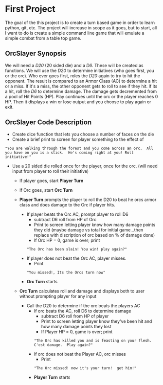 # First Project

The goal of the this project is to create a turn based game in order to learn python, git, etc.  The project will increase in scope as it goes, but to start, all I want to do is create a simple command line game that will emulate a simple combat from a table top game.

## OrcSlayer Synopsis

We will need a *D20* (20 sided die) and a *D6*.  These will be created as functions.  We will use the *D20* to determine initiatives (who goes first, you or the orc).  Who ever goes first, roles the *D20* again to try to hit the opponent.  The result is compared to an Armor Class (AC) to determine a hit or a miss.  If it's a miss, the other opponent gets to roll to see if they hit.  If its a hit, roll the *D6* to determine damage.  The damage gets decremented from a pool of Hit Points (HP).  Play continues until the orc or the player reaches 0 HP.  Then it displays a win or lose output and you choose to play again or exit.

## OrcSlayer Code Description

- Create dice function that lets you choose a number of faces on the die
- Create a brief print to screen for player something to the effect of
```
"You are walking through the forest and you come across an orc.  All you have on you is a stick.  He's coming right at you! Roll initiative!"
```
- Use a 20 sided die rolled once for the player, once for the orc.  (will need input from player to roll their initiative)
    - If player goes, start **Player Turn**
    - If Orc goes, start **Orc Turn**

    - **Player Turn** prompts the player to roll the D20 to beat he orcs armor class and does damage to the Orc if player hits. 
        - If player beats the Orc AC, prompt player to roll D6
            - subtract D6 roll from HP of Orc
            - Print to screen letting player know how many damage points they did (maybe damage vs total for initial game...then replace with discription of orc based on % of damage done)
            - If Orc HP = 0, game is over; print 
            ```
            "The Orc has been slain! You win! play again?"
            ```
        - If player does not beat the Orc AC, player misses.
            - Print 
            ```
            "You missed!, Its the Orcs turn now"
            ```
        - **Orc Turn** starts
    - **Orc Turn** calculates roll and damage and displays both to user without prompting player for any input
        - Call the D20 to determine if the orc beats the players AC
            - If orc beats the AC, roll D6 to determine damage
                - subtract D6 roll from HP of player
                - Print to screen letting player know they've been hit and how many damage points they lost
                - If Player HP = 0, game is over; print
                ```
                "The Orc has killed you and is feasting on your flesh.  C'est damage.  Play again?"
                ```
            - If orc does not beat the Player AC, orc misses
                - Print
                ```
                "The Orc missed! now it's your turn!  get him!"
                ```
            - **Player Turn** starts
    
